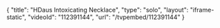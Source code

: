 {
    "title": "HDaus Intoxicating Necklace",
    "type": "solo",
    "layout": "iframe-static",
    "videoId": "112391144",
    "url": "\/tvpembed\/112391144"
}